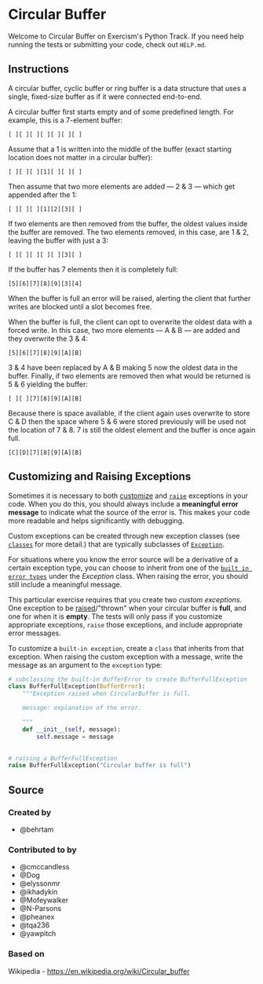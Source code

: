 # Circular Buffer

Welcome to Circular Buffer on Exercism's Python Track.
If you need help running the tests or submitting your code, check out `HELP.md`.

## Instructions

A circular buffer, cyclic buffer or ring buffer is a data structure that uses a single, fixed-size buffer as if it were connected end-to-end.

A circular buffer first starts empty and of some predefined length.
For example, this is a 7-element buffer:
<!-- prettier-ignore -->
    [ ][ ][ ][ ][ ][ ][ ]

Assume that a 1 is written into the middle of the buffer (exact starting location does not matter in a circular buffer):
<!-- prettier-ignore -->
    [ ][ ][ ][1][ ][ ][ ]

Then assume that two more elements are added — 2 & 3 — which get appended after the 1:
<!-- prettier-ignore -->
    [ ][ ][ ][1][2][3][ ]

If two elements are then removed from the buffer, the oldest values inside the buffer are removed.
The two elements removed, in this case, are 1 & 2, leaving the buffer with just a 3:
<!-- prettier-ignore -->
    [ ][ ][ ][ ][ ][3][ ]

If the buffer has 7 elements then it is completely full:
<!-- prettier-ignore -->
    [5][6][7][8][9][3][4]

When the buffer is full an error will be raised, alerting the client that further writes are blocked until a slot becomes free.

When the buffer is full, the client can opt to overwrite the oldest data with a forced write.
In this case, two more elements — A & B — are added and they overwrite the 3 & 4:
<!-- prettier-ignore -->
    [5][6][7][8][9][A][B]

3 & 4 have been replaced by A & B making 5 now the oldest data in the buffer.
Finally, if two elements are removed then what would be returned is 5 & 6 yielding the buffer:
<!-- prettier-ignore -->
    [ ][ ][7][8][9][A][B]

Because there is space available, if the client again uses overwrite to store C & D then the space where 5 & 6 were stored previously will be used not the location of 7 & 8.
7 is still the oldest element and the buffer is once again full.
<!-- prettier-ignore -->
    [C][D][7][8][9][A][B]

## Customizing and Raising Exceptions

Sometimes it is necessary to both [customize](https://docs.python.org/3/tutorial/errors.html#user-defined-exceptions) and [`raise`](https://docs.python.org/3/tutorial/errors.html#raising-exceptions) exceptions in your code. When you do this, you should always include a **meaningful error message** to indicate what the source of the error is. This makes your code more readable and helps significantly with debugging. 

Custom exceptions can be created through new exception classes (see [`classes`](https://docs.python.org/3/tutorial/classes.html#tut-classes) for more detail.) that are typically subclasses of [`Exception`](https://docs.python.org/3/library/exceptions.html#Exception).

For situations where you know the error source will be a derivative of a certain exception type, you can choose to inherit from one of the [`built in error types`](https://docs.python.org/3/library/exceptions.html#base-classes) under the _Exception_ class. When raising the error, you should still include a meaningful message.

This particular exercise requires that you create two _custom exceptions_.  One exception to be [raised](https://docs.python.org/3/reference/simple_stmts.html#the-raise-statement)/"thrown" when your circular buffer is **full**, and one for when it is **empty**. The tests will only pass if you customize appropriate exceptions, `raise` those exceptions, and include appropriate error messages.

To customize a `built-in exception`, create a `class` that inherits from that exception. When raising the custom exception with a message, write the message as an argument to the `exception` type:

```python
# subclassing the built-in BufferError to create BufferFullException
class BufferFullException(BufferError):
    """Exception raised when CircularBuffer is full.

    message: explanation of the error.

    """
    def __init__(self, message):
        self.message = message

        
# raising a BufferFullException
raise BufferFullException("Circular buffer is full")
```

## Source

### Created by

- @behrtam

### Contributed to by

- @cmccandless
- @Dog
- @elyssonmr
- @ikhadykin
- @Mofeywalker
- @N-Parsons
- @pheanex
- @tqa236
- @yawpitch

### Based on

Wikipedia - https://en.wikipedia.org/wiki/Circular_buffer